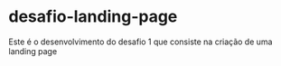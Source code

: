 # desafio-landing-page
Este é o desenvolvimento do desafio 1 que consiste na criação de uma landing page
